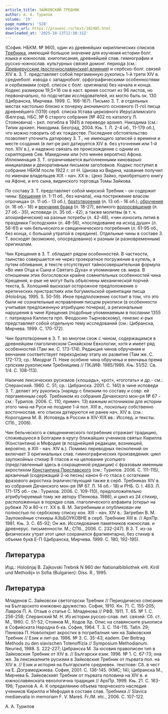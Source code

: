 ```yaml
---
article_title: ЗАЙКОВСКИЙ ТРЕБНИК
author: А. А. Турилов
volume: '19'
page_numbers: '528'
source_url: https://pravenc.ru/text/182485.html
downloaded_at: '2025-10-13T12:38:31Z'
---
```


(София. НБКМ. № 960), один из древнейших кириллических списков [Требника](https://pravenc.ru/text/Требника.html), имеющий большое значение для изучения истории болг. языка и южнослав. книгописания, древнейшей слав. гимнографии и русско-южнослав. культурных связей домонг. периода (см.: [Древнерусские (восточнославянские) влияния](<https://pravenc.ru/text/Древнерусские (восточнославянские) влияния.html>)) и сербско-болг. связей XIV в. З. Т. представляет собой пергаменную рукопись 1-й трети XIV в. среднеболг. извода с западноболг. орфографическими особенностями и сербизмами (серб. список с болг. оригинала) без начала и конца. Кодекс размером 19,5×16 см в наст. время состоит из 96 листов, но первоначально, по подсчетам исследователей, их могло быть ок. 130 (Цибранска, Мирчева. 1999. С. 166-167). Письмо З. Т. в отдельных местах настолько близко к почерку анонимного основного (1-го) писца древнейшего (1319) серб. списка Устава церковного Иерусалимского (Белград. НБС. № 6 старого собрания (№ 402 по каталогу Л. Стояновича) - ркп. погибла в 1941) в переводе архиеп. Никодима (см.: Типик архиеп. Никодима. Београд, 2004. Књ. 1. Л. 2-4 об., 11-179 об.), что можно говорить об их тождестве. Последнее обстоятельство позволяет уточнить датировку З. Т., не имеющего записей о времени и месте создания (в лит-ре ркп датируется XIV в. без уточнения или 1-й пол. XIV в.), и надежно связать ее происхождение с одним из скрипториев Сев. Македонии или (что менее вероятно) Афона. Иллюминация З. Т. ограничивается выполненными киноварью инициалами и декоративным письмом заголовков. Кодекс поступил в собрание НБКМ после 1922 г. от Н. Цанова из Видина, название получил по именам владельцев XIX - нач. XX в.: Цеко Зайко, приобретшего книгу на Афоне, и его сына, видинского торговца Томы Зайкова.

По составу З. Т. представляет собой мирской Требник - он содержит чины: [Крещения](https://pravenc.ru/text/Крещения.html) (л. 1-11 об., без начала), «на пострижение власом отрочища» (л. 11 об.- 13 об.), [братотворения](https://pravenc.ru/text/братотворения.html) (л. 13 об.- 16 об.), [обручения](https://pravenc.ru/text/обручения.html) (л. 16 об.- 18) и [венчания брака](<https://pravenc.ru/text/венчания брака.html>) (л. 18-27), великого [водоосвящения](https://pravenc.ru/text/водоосвящения.html) (л. 27 об.- 35), исповеди (л. 35 об.- 42), а также молитвы (в т. ч. апокрифические) на разные потребы (л. 42-48), «чин износить лития в праздники Господския» (л. 48-56), «последование на исход души» (л. 56-61) и чин бельческого и священнического погребения (л. 61-95 об., без конца, с большой утратой в середине). Отдельные чины в составе З. Т. восходят (возможно, опосредованно) к разным (и разновременным) оригиналам.

Чин Крещения в З. Т. обладает рядом особенностей. В частности, таинство совершается не через троекратное погружение в купель, а путем обливания, в тексте отсутствуют тайносовершительная формула «Во имя Отца и Сына и Святаго Духа» и упоминание св. мира. В отношении этих богословски крайне сомнительных особенностей чина Крещения, к-рые не могут быть объяснены механической порчей текста, Б. Холошняй высказал осторожное предположение о еретических пристрастиях или богумильской ориентации писца (Hološnjaj. 1995. S. 50-59). Иное предположение состоит в том, что это были не сознательные исправления писцом рукописи (в особенности учитывая предложенную атрибуцию почерка), а региональные нарушения в чине Крещения (подобные упоминаемым в послании 1355 г. патриарха Каллиста прп. Феодосию Тырновскому), генезис к-рых представляет собой отдельную тему исследований (см.: Цибранска, Мирчева. 1999. С. 170-172).

Чин братотворения в З. Т. во многом схож с чином, содержащимся в древнейшем глаголическом Синайском Евхологии, хотя и имеет ряд особенностей (Там же. С. 173-174). Редакция чинов обручения и венчания соответствует переходному этапу их развития (Там же. С. 172-173; ср.: Миодраг П. Неке особине чина обручења и венчања према српским рукописним Требницима // ПКJИФ. 1985/1986. Књ. 51/52. Св. 1/4. С. 108-113).

Наличие лексических русизмов («лошадь», «рот», «гоготать» и др.- см.: Сперанский. 1960. С. 51; ср.: Цибранска. 2001. С. 140) в чине исповеди З. Т. делает эту рукопись (наряду с близким по составу и совр. ей пергаменным серб. Требником из собрания Дечанского мон-ря № 67 - см.: Турилов. 2006. С. 110, примеч. 13) важным источником для истории этого чина на Руси не позднее 1-й пол. XIII в., поскольку собственно восточнослав. его списки датируются не ранее нач. XIV в. (см.: Корогодина М. В. Исповедь в России в XIV-XIX вв.: Исслед. и тексты. СПб., 2006).

Чин бельческого и священнического погребения отражает традицию, сложившуюся в Болгарии в кругу ближайших учеников святых Кирилла (Константина) и Мефодия (в позднейшей редакции, возникшей, вероятно, в XIII - нач. XIV в.). Помимо переводных песнопений он включает 3 оригинальных слав. гимнографических произведения: цикл заупокойных стихир 8 гласов и на целование усопшего (представленный здесь в сокращенной редакции) с фразовым именным акростихом [Константина Преславского](<https://pravenc.ru/text/Константина Преславского.html>) (см.: Турилов. 2006. С. 111-115), архаичный (содержащий 2-ю песнь) канон 6-го гласа с остатками фразового акростиха (наличествующий также в серб. Требниках XIV в. из собрания Дечанского мон-ря (№ 67. Л. 14 об.- 18) и РНБ. О. I. 463. Л. 171-175 об.- см.: Турилов. 2006. С. 109-110), предположительно атрибутируемый тому же автору (Пенкова. 1986), и цикл из 24 стихир, расположенных в порядке слав. глаголического алфавита (открыт на рубеже 70 и 80-х гг. XX в. В. М. Загребиным и опубликован им полностью по сербскому списку кон. XIII - нач. XIV в.: Загребин В. М. Заупокойные стихиры АЗЬБОУКОВНЕ в серб. Требнике XIII в. // АрхПр. 1981. Књ. 3. С. 65-92; Он же. Исследования памятников южнослав. и древнерус. письменности. М.; СПб., 2006. С. 232-247). В З. Т. из-за физических утрат этот цикл сохранился фрагментарно, без стихир в объеме букв Е-П (Цибранска, Мирчева. 1999. С. 180, 192-195).

## Литература

Изд.: Hološnjaj B. Zajkovski Trebnik N 960 der Nationalbibliothek «Hl. Kirill und Methodij» in Sofia (Bulgarien): Diss. R., 1995.

## Литература

Младенов С. Зайковски светогорски Требник // Периодическо списание на Българското книжовно дружество. София, 1910. Кн. 71. С. 155-205; Лавров П. А. Отзыв о статье С. Младенова // РФВ. 1911. Т. 65. № 1. С. 256-258; Сперанский М. Н. Из истории русско-слав. лит. связей: Сб. ст. М., 1960. С. 51-52; Стоянов М., Кодов Хр. Опис на славянските ръкописи в Софийската Народна б-ка. София, 1964. Т. 3. С. 114-115. Табл. 29; Пенкова П. Новооткрит акростих в погребалния чин на Зайковския Требник // Език и лит-ра. 1986. № 3. С. 35-43; eadem. Der Beitrag Methods zu den slavischen Totenoffizia // Symposium Methodianum. Neuried, 1988. S. 222-227; Цибранска М. За юсовия правописен тип в Зайковския Требник от XIV в. // Български език. 1996. № 1. С. 67-73; она же. За лексикалните русизми в Зайковския Требник от първата пол. на XIV в. // Език и история на българските средневек. текстове: Сб. в чест на Е. Дограмоджиева. София, 2001. С. 136-145. (КМС; 14); Цибранска М., Мирчева Б. Зайковският Требник от първата половина на XIV в. и южнославянската евхологична традиция // АрхПр. 1999. Књ. 21. С. 163-196; Турилов А. А. К определению объема творческого наследия учеников Кирилла и Мефодия в составе слав. Требника // Slavica mediaevalia in memoriam F. V. Mareš. Fr./M. etc., 2006. С. 107-122.

А. А. Турилов
